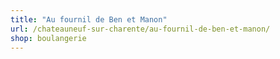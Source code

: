 ```yaml
---
title: "Au fournil de Ben et Manon"
url: /chateauneuf-sur-charente/au-fournil-de-ben-et-manon/
shop: boulangerie
---
```

